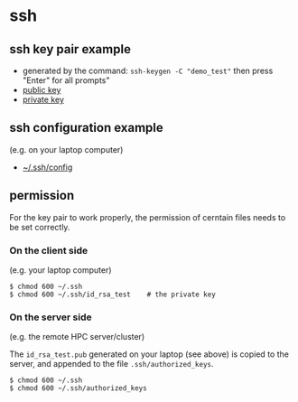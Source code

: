 # ssh

## ssh key pair example

- generated by the command: `ssh-keygen -C "demo_test"` then press "Enter"
  for all prompts"
- [public key](id_rsa_test.pub)
- [private key](id_rsa_test)

## ssh configuration example

(e.g. on your laptop computer)

- [~/.ssh/config](config)

## permission

For the key pair to work properly, the permission of cerntain files needs to be
set correctly.

### On the client side

(e.g. your laptop computer)

```
$ chmod 600 ~/.ssh
$ chmod 600 ~/.ssh/id_rsa_test    # the private key

```

### On the server side

(e.g. the remote HPC server/cluster)

The `id_rsa_test.pub` generated on your laptop (see above) is copied to the
server, and appended to the file `.ssh/authorized_keys`.

```
$ chmod 600 ~/.ssh
$ chmod 600 ~/.ssh/authorized_keys

```


